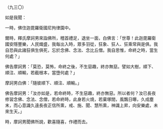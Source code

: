 （九三〇）

如是我聞：

一時，佛住迦毘羅衛國尼拘律園中。

爾時，釋氏摩訶男來詣佛所，稽首禮足，退坐一面，白佛言：「世尊！此迦毘羅衛國安隱豐樂，人民熾盛，我每出入時，眾多羽從，狂象、狂人、狂乘常與是俱。我自恐與此諸狂俱生俱死，忘於念佛、念法、念比丘僧。我自思惟，命終之時，當生何處？」

佛告摩訶男：「莫恐，莫怖，命終之後，不生惡趣，終亦無惡。譬如大樹，順下、順注、順輸，若截根本，當墮何處？」

摩訶男白佛：「隨彼順下、順注、順輸。」

佛告摩訶男：「汝亦如是，若命終時，不生惡趣，終亦無惡。所以者何？汝已長夜修習念佛、念法、念僧，若命終時，此身若火燒，若棄塚間，風飄日曝，久成塵末，而心意識久遠長夜正信所熏，戒、施、聞、慧所熏，神識上昇，向安樂處，未來生天。」

時，摩訶男聞佛所說，歡喜隨喜，作禮而去。




